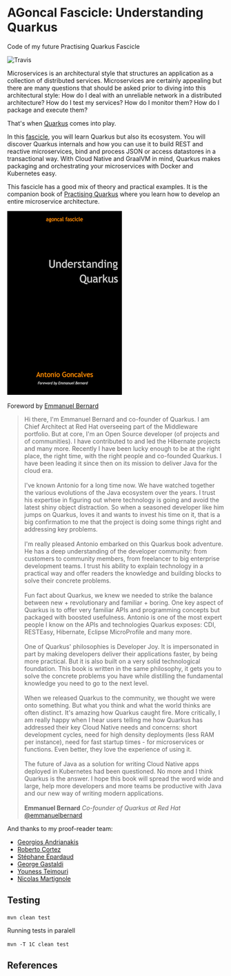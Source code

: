 # AGoncal Fascicle: Understanding Quarkus

Code of my future Practising Quarkus Fascicle

![Travis](https://travis-ci.org/agoncal/agoncal-fascicle-quarkus-pract.svg?branch=1.x)

Microservices is an architectural style that structures an application as a collection of distributed services.
Microservices are certainly appealing but there are many questions that should be asked prior to diving into this architectural style:
How do I deal with an unreliable network in a distributed architecture?
How do I test my services?
How do I monitor them?
How do I package and execute them?

That's when [Quarkus](https://quarkus.io/) comes into play.

In this [fascicle](https://www.amazon.com/author/agoncal), you will learn Quarkus but also its ecosystem.
You will discover Quarkus internals and how you can use it to build REST and reactive microservices, bind and process JSON or access datastores in a transactional way.
With Cloud Native and GraalVM in mind, Quarkus makes packaging and orchestrating your microservices with Docker and Kubernetes easy.

This fascicle has a good mix of theory and practical examples.
It is the companion book of [Practising Quarkus](https://github.com/agoncal/agoncal-fascicle-quarkus-pract) where you learn how to develop an entire microservice architecture.

![Quarkus](https://raw.githubusercontent.com/agoncal/agoncal-fascicle-quarkus/master/cover.jpg)

Foreword by [Emmanuel Bernard](https://twitter.com/emmanuelbernard)

> Hi there, I'm Emmanuel Bernard and co-founder of Quarkus.
I am Chief Architect at Red Hat overseeing part of the Middleware portfolio.
But at core, I'm an Open Source developer (of projects and of communities).
I have contributed to and led the Hibernate projects and many more.
Recently I have been lucky enough to be at the right place, the right time, with the right people and co-founded Quarkus.
I have been leading it since then on its mission to deliver Java for the cloud era.
<br/><br/>
I've known Antonio for a long time now.
We have watched together the various evolutions of the Java ecosystem over the years.
I trust his expertise in figuring out where technology is going and avoid the latest shiny object distraction.
So when a seasoned developer like him jumps on Quarkus, loves it and wants to invest his time on it, that is a big confirmation to me that the project is doing some things right and addressing key problems.
<br/><br/>
I'm really pleased Antonio embarked on this Quarkus book adventure.
He has a deep understanding of the developer community:
from customers to community members, from freelancer to big enterprise development teams.
I trust his ability to explain technology in a practical way and offer readers the knowledge and building blocks to solve their concrete problems.
<br/><br/>
Fun fact about Quarkus, we knew we needed to strike the balance between new + revolutionary and familiar + boring.
One key aspect of Quarkus is to offer very familiar APIs and programming concepts but packaged with boosted usefulness.
Antonio is one of the most expert people I know on the APIs and technologies Quarkus exposes:
CDI, RESTEasy, Hibernate, Eclipse MicroProfile and many more.
<br/><br/>
One of Quarkus' philosophies is Developer Joy.
It is impersonated in part by making developers deliver their applications faster, by being more practical.
But it is also built on a very solid technological foundation.
This book is written in the same philosophy, it gets you to solve the concrete problems you have while distilling the fundamental knowledge you need to go to the next level.
<br/><br/>
When we released Quarkus to the community, we thought we were onto something.
But what you think and what the world thinks are often distinct.
It's amazing how Quarkus caught fire.
More critically, I am really happy when I hear users telling me how Quarkus has addressed their key Cloud Native needs and concerns:
short development cycles, need for high density deployments (less RAM per instance), need for fast startup times - for microservices or functions.
Even better, they love the experience of using it.
<br/><br/>
The future of Java as a solution for writing Cloud Native apps deployed in Kubernetes had been questioned.
No more and I think Quarkus is the answer.
I hope this book will spread the word wide and large, help more developers and more teams be productive with Java and our new way of writing modern applications.
<br/><br/>
**Emmanuel Bernard**
_Co-founder of Quarkus at Red Hat_ <br/>
[@emmanuelbernard](https://twitter.com/emmanuelbernard)

And thanks to my proof-reader team:

* [Georgios Andrianakis](https://twitter.com/geoand86)
* [Roberto Cortez](https://twitter.com/radcortez)
* [Stéphane Épardaud](https://twitter.com/unfromage)
* [George Gastaldi](https://twitter.com/gegastaldi)
* [Youness Teimouri](https://twitter.com/clementplop)
* [Nicolas Martignole](https://twitter.com/nmartignole)

## Testing

`mvn clean test`

Running tests in paralell

`mvn -T 1C clean test`

## References

